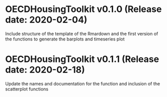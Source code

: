 OECDHousingToolkit v0.1.0 (Release date: 2020-02-04)
==============

Include structure of the template of the Rmardown and the first version of the functions to generate the barplots and timeseries plot


OECDHousingToolkit v0.1.1 (Release date: 2020-02-18)
==============

Update the names and documentation for the function and inclusion of the scatterplot functions

